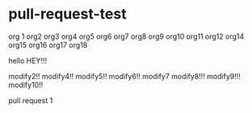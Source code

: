 # pull-request-test
org 1
org2
org3
org4
org5
org6
org7
org8
org9
org10
org11
org12
org14
org15
org16
org17
org18

hello
HEY!!!

modify2!!
modify4!!
modify5!!
modify6!!
modify7
modify8!!!
modify9!!!
modify10!!

pull request 1
